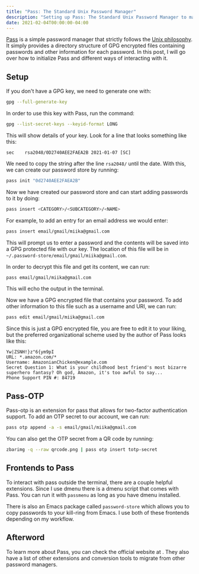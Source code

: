 ```yaml
---
title: "Pass: The Standard Unix Password Manager"
description: "Setting up Pass: The Standard Unix Password Manager to manage passwords."
date: 2021-02-04T00:00:00-04:00
---
```


[Pass](https://www.passwordstore.org/) is a simple password manager that strictly
follows the [Unix philosophy](https://en.wikipedia.org/wiki/Unix_philosophy). It simply
provides a directory structure of GPG encrypted files containing passwords and other
information for each password. In this post, I will go over how to initialize Pass and
different ways of interacting with it.

## Setup

If you don't have a GPG key, we need to generate one with:

```bash
gpg --full-generate-key
```

In order to use this key with Pass, run the command:

```bash
gpg --list-secret-keys --keyid-format LONG
```

This will show details of your key. Look for a line that looks something like this:

```text
sec    rsa2048/0D2740AEE2FAEA2B 2021-01-07 [SC]
```

We need to copy the string after the line `rsa2048/` until the date. With this, we can
create our password store by running:

```bash
pass init "0d2740AEE2FAEA2B"
```

Now we have created our password store and can start adding passwords to it by doing:

```bash
pass insert <CATEGORY>/<SUBCATEGORY>/<NAME>
```

For example, to add an entry for an email address we would enter:

```bash
pass insert email/gmail/miika@gmail.com
```

This will prompt us to enter a password and the contents will be saved into a GPG
protected file with our key. The location of this file will be in
`~/.password-store/email/gmail/miika@gmail.com`.

In order to decrypt this file and get its content, we can run:

```bash
pass email/gmail/miika@gmail.com
```

This will echo the output in the terminal.

Now we have a GPG encrypted file that contains your password. To add other information
to this file such as a username and URI, we can run:

```bash
pass edit email/gmail/miika@gmail.com
```

Since this is just a GPG encrypted file, you are free to edit it to your liking, but the
preferred organizational scheme used by the author of Pass looks like this:

```text
Yw|ZSNH!}z"6{ym9pI
URL: *.amazon.com/*
Username: AmazonianChicken@example.com
Secret Question 1: What is your childhood best friend's most bizarre superhero fantasy? Oh god, Amazon, it's too awful to say...
Phone Support PIN #: 84719
```

## Pass-OTP

Pass-otp is an extension for pass that allows for two-factor authentication support. To
add an OTP secret to our account, we can run:

```bash
pass otp append -a -s email/gmail/miika@gmail.com
```

You can also get the OTP secret from a QR code by running:

```bash
zbarimg -q --raw qrcode.png | pass otp insert totp-secret
```

## Frontends to Pass

To interact with pass outside the terminal, there are a couple helpful extensions. Since
I use dmenu there is a dmenu script that comes with Pass. You can run it with `passmenu`
as long as you have dmenu installed.

There is also an Emacs package called `password-store` which allows you to copy
passwords to your kill-ring from Emacs. I use both of these frontends depending on my
workflow.

## Afterword

To learn more about Pass, you can check the official website at
[](https://www.passwordstore.org/). They also have a list of other extensions and
conversion tools to migrate from other password managers.

